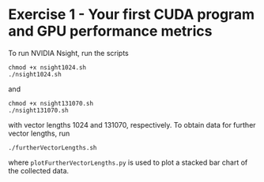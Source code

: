 # Exercise 1 - Your first CUDA program and GPU performance metrics

To run NVIDIA Nsight, run the scripts

```
chmod +x nsight1024.sh
./nsight1024.sh
```

and

```
chmod +x nsight131070.sh
./nsight131070.sh
```

with vector lengths 1024 and 131070, respectively. To obtain data for further vector lengths, run

```
./furtherVectorLengths.sh
```

where `plotFurtherVectorLengths.py` is used to plot a stacked bar chart of the collected data.
